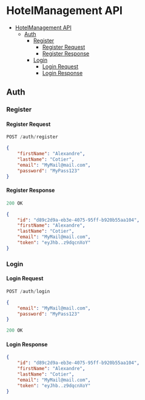# HotelManagement API

- [HotelManagement API](#hotelmanagement-api)
  - [Auth](#auth)
    - [Register](#register)
      - [Register Request](#register-request)
      - [Register Response](#register-response)
    - [Login](#login)
      - [Login Request](#login-request)
      - [Login Response](#login-response)

## Auth

### Register

#### Register Request

```js
POST /auth/register
```

```json
{
    "firstName": "Alexandre",
    "lastName": "Cotier",
    "email": "MyMail@mail.com",
    "password": "MyPass123"
}
```

#### Register Response

```js
200 OK
```

```json
{
    "id": "d89c2d9a-eb3e-4075-95ff-b920b55aa104",
    "firstName": "Alexandre",
    "lastName": "Cotier",
    "email": "MyMail@mail.com",
    "token": "eyJhb..z9dqcnXoY"
}
```

### Login

#### Login Request

```js
POST /auth/login
```

```json
{
    "email": "MyMail@mail.com",
    "password": "MyPass123"
}
```

```js
200 OK
```

#### Login Response

```json
{
    "id": "d89c2d9a-eb3e-4075-95ff-b920b55aa104",
    "firstName": "Alexandre",
    "lastName": "Cotier",
    "email": "MyMail@mail.com",
    "token": "eyJhb..z9dqcnXoY"
}
```